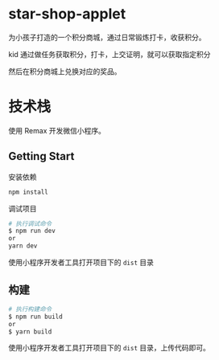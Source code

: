 # star-shop-applet

为小孩子打造的一个积分商城，通过日常锻炼打卡，收获积分。

kid 通过做任务获取积分，打卡，上交证明，就可以获取指定积分

然后在积分商城上兑换对应的奖品。


# 技术栈

使用 Remax 开发微信小程序。

## Getting Start

安装依赖

```bash
npm install
```

调试项目

```bash
# 执行调试命令
$ npm run dev
or
yarn dev
```

使用小程序开发者工具打开项目下的 `dist` 目录

## 构建

```bash
# 执行构建命令
$ npm run build
or
$ yarn build
```

使用小程序开发者工具打开项目下的 `dist` 目录，上传代码即可。
